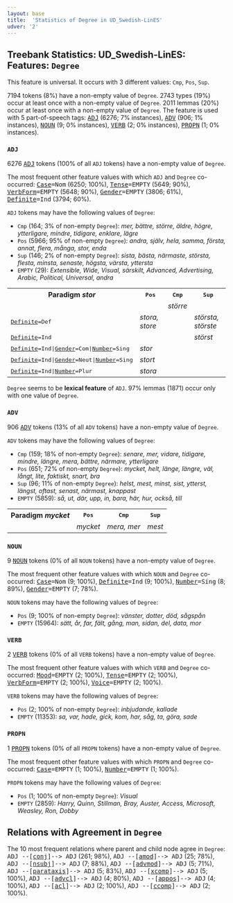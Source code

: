 ```yaml
---
layout: base
title:  'Statistics of Degree in UD_Swedish-LinES'
udver: '2'
---
```


## Treebank Statistics: UD_Swedish-LinES: Features: `Degree`

This feature is universal.
It occurs with 3 different values: `Cmp`, `Pos`, `Sup`.

7194 tokens (8%) have a non-empty value of `Degree`.
2743 types (19%) occur at least once with a non-empty value of `Degree`.
2011 lemmas (20%) occur at least once with a non-empty value of `Degree`.
The feature is used with 5 part-of-speech tags: <tt><a href="sv_lines-pos-ADJ.html">ADJ</a></tt> (6276; 7% instances), <tt><a href="sv_lines-pos-ADV.html">ADV</a></tt> (906; 1% instances), <tt><a href="sv_lines-pos-NOUN.html">NOUN</a></tt> (9; 0% instances), <tt><a href="sv_lines-pos-VERB.html">VERB</a></tt> (2; 0% instances), <tt><a href="sv_lines-pos-PROPN.html">PROPN</a></tt> (1; 0% instances).

### `ADJ`

6276 <tt><a href="sv_lines-pos-ADJ.html">ADJ</a></tt> tokens (100% of all `ADJ` tokens) have a non-empty value of `Degree`.

The most frequent other feature values with which `ADJ` and `Degree` co-occurred: <tt><a href="sv_lines-feat-Case.html">Case</a></tt><tt>=Nom</tt> (6250; 100%), <tt><a href="sv_lines-feat-Tense.html">Tense</a></tt><tt>=EMPTY</tt> (5649; 90%), <tt><a href="sv_lines-feat-VerbForm.html">VerbForm</a></tt><tt>=EMPTY</tt> (5648; 90%), <tt><a href="sv_lines-feat-Gender.html">Gender</a></tt><tt>=EMPTY</tt> (3806; 61%), <tt><a href="sv_lines-feat-Definite.html">Definite</a></tt><tt>=Ind</tt> (3794; 60%).

`ADJ` tokens may have the following values of `Degree`:

* `Cmp` (164; 3% of non-empty `Degree`): <em>mer, bättre, större, äldre, högre, ytterligare, mindre, tidigare, enklare, lägre</em>
* `Pos` (5966; 95% of non-empty `Degree`): <em>andra, själv, hela, samma, första, annat, flera, många, stor, enda</em>
* `Sup` (146; 2% of non-empty `Degree`): <em>sista, bästa, närmaste, största, flesta, minsta, senaste, högsta, värsta, yttersta</em>
* `EMPTY` (29): <em>Extensible, Wide, Visual, särskilt, Advanced, Advertising, Arabic, Political, Universal, andra</em>

<table>
  <tr><th>Paradigm <i>stor</i></th><th><tt>Pos</tt></th><th><tt>Cmp</tt></th><th><tt>Sup</tt></th></tr>
  <tr><td><tt></tt></td><td></td><td><em>större</em></td><td></td></tr>
  <tr><td><tt><tt><a href="sv_lines-feat-Definite.html">Definite</a></tt><tt>=Def</tt></tt></td><td><em>stora, store</em></td><td></td><td><em>största, störste</em></td></tr>
  <tr><td><tt><tt><a href="sv_lines-feat-Definite.html">Definite</a></tt><tt>=Ind</tt></tt></td><td></td><td></td><td><em>störst</em></td></tr>
  <tr><td><tt><tt><a href="sv_lines-feat-Definite.html">Definite</a></tt><tt>=Ind</tt>|<tt><a href="sv_lines-feat-Gender.html">Gender</a></tt><tt>=Com</tt>|<tt><a href="sv_lines-feat-Number.html">Number</a></tt><tt>=Sing</tt></tt></td><td><em>stor</em></td><td></td><td></td></tr>
  <tr><td><tt><tt><a href="sv_lines-feat-Definite.html">Definite</a></tt><tt>=Ind</tt>|<tt><a href="sv_lines-feat-Gender.html">Gender</a></tt><tt>=Neut</tt>|<tt><a href="sv_lines-feat-Number.html">Number</a></tt><tt>=Sing</tt></tt></td><td><em>stort</em></td><td></td><td></td></tr>
  <tr><td><tt><tt><a href="sv_lines-feat-Definite.html">Definite</a></tt><tt>=Ind</tt>|<tt><a href="sv_lines-feat-Number.html">Number</a></tt><tt>=Plur</tt></tt></td><td><em>stora</em></td><td></td><td></td></tr>
</table>

`Degree` seems to be **lexical feature** of `ADJ`. 97% lemmas (1871) occur only with one value of `Degree`.

### `ADV`

906 <tt><a href="sv_lines-pos-ADV.html">ADV</a></tt> tokens (13% of all `ADV` tokens) have a non-empty value of `Degree`.

`ADV` tokens may have the following values of `Degree`:

* `Cmp` (159; 18% of non-empty `Degree`): <em>senare, mer, vidare, tidigare, mindre, längre, mera, bättre, närmare, ytterligare</em>
* `Pos` (651; 72% of non-empty `Degree`): <em>mycket, helt, länge, längre, väl, långt, lite, faktiskt, snart, bra</em>
* `Sup` (96; 11% of non-empty `Degree`): <em>helst, mest, minst, sist, ytterst, längst, oftast, senast, närmast, knappast</em>
* `EMPTY` (5859): <em>så, ut, där, upp, in, bara, här, hur, också, till</em>

<table>
  <tr><th>Paradigm <i>mycket</i></th><th><tt>Pos</tt></th><th><tt>Cmp</tt></th><th><tt>Sup</tt></th></tr>
  <tr><td><tt></tt></td><td><em>mycket</em></td><td><em>mera, mer</em></td><td><em>mest</em></td></tr>
</table>

### `NOUN`

9 <tt><a href="sv_lines-pos-NOUN.html">NOUN</a></tt> tokens (0% of all `NOUN` tokens) have a non-empty value of `Degree`.

The most frequent other feature values with which `NOUN` and `Degree` co-occurred: <tt><a href="sv_lines-feat-Case.html">Case</a></tt><tt>=Nom</tt> (9; 100%), <tt><a href="sv_lines-feat-Definite.html">Definite</a></tt><tt>=Ind</tt> (9; 100%), <tt><a href="sv_lines-feat-Number.html">Number</a></tt><tt>=Sing</tt> (8; 89%), <tt><a href="sv_lines-feat-Gender.html">Gender</a></tt><tt>=EMPTY</tt> (7; 78%).

`NOUN` tokens may have the following values of `Degree`:

* `Pos` (9; 100% of non-empty `Degree`): <em>vänster, dotter, död, sågspån</em>
* `EMPTY` (15964): <em>sätt, år, far, fält, gång, man, sidan, del, data, mor</em>

### `VERB`

2 <tt><a href="sv_lines-pos-VERB.html">VERB</a></tt> tokens (0% of all `VERB` tokens) have a non-empty value of `Degree`.

The most frequent other feature values with which `VERB` and `Degree` co-occurred: <tt><a href="sv_lines-feat-Mood.html">Mood</a></tt><tt>=EMPTY</tt> (2; 100%), <tt><a href="sv_lines-feat-Tense.html">Tense</a></tt><tt>=EMPTY</tt> (2; 100%), <tt><a href="sv_lines-feat-VerbForm.html">VerbForm</a></tt><tt>=EMPTY</tt> (2; 100%), <tt><a href="sv_lines-feat-Voice.html">Voice</a></tt><tt>=EMPTY</tt> (2; 100%).

`VERB` tokens may have the following values of `Degree`:

* `Pos` (2; 100% of non-empty `Degree`): <em>inbjudande, kallade</em>
* `EMPTY` (11353): <em>sa, var, hade, gick, kom, har, såg, ta, göra, sade</em>

### `PROPN`

1 <tt><a href="sv_lines-pos-PROPN.html">PROPN</a></tt> tokens (0% of all `PROPN` tokens) have a non-empty value of `Degree`.

The most frequent other feature values with which `PROPN` and `Degree` co-occurred: <tt><a href="sv_lines-feat-Case.html">Case</a></tt><tt>=EMPTY</tt> (1; 100%), <tt><a href="sv_lines-feat-Number.html">Number</a></tt><tt>=EMPTY</tt> (1; 100%).

`PROPN` tokens may have the following values of `Degree`:

* `Pos` (1; 100% of non-empty `Degree`): <em>Visual</em>
* `EMPTY` (2859): <em>Harry, Quinn, Stillman, Bray, Auster, Access, Microsoft, Weasley, Ron, Dobby</em>

## Relations with Agreement in `Degree`

The 10 most frequent relations where parent and child node agree in `Degree`:
<tt>ADJ --[<tt><a href="sv_lines-dep-conj.html">conj</a></tt>]--> ADJ</tt> (261; 98%),
<tt>ADJ --[<tt><a href="sv_lines-dep-amod.html">amod</a></tt>]--> ADJ</tt> (25; 78%),
<tt>ADJ --[<tt><a href="sv_lines-dep-nsubj.html">nsubj</a></tt>]--> ADJ</tt> (7; 88%),
<tt>ADJ --[<tt><a href="sv_lines-dep-advmod.html">advmod</a></tt>]--> ADJ</tt> (5; 71%),
<tt>ADJ --[<tt><a href="sv_lines-dep-parataxis.html">parataxis</a></tt>]--> ADJ</tt> (5; 83%),
<tt>ADJ --[<tt><a href="sv_lines-dep-xcomp.html">xcomp</a></tt>]--> ADJ</tt> (5; 100%),
<tt>ADJ --[<tt><a href="sv_lines-dep-advcl.html">advcl</a></tt>]--> ADJ</tt> (4; 80%),
<tt>ADJ --[<tt><a href="sv_lines-dep-appos.html">appos</a></tt>]--> ADJ</tt> (4; 100%),
<tt>ADJ --[<tt><a href="sv_lines-dep-acl.html">acl</a></tt>]--> ADJ</tt> (2; 100%),
<tt>ADJ --[<tt><a href="sv_lines-dep-ccomp.html">ccomp</a></tt>]--> ADJ</tt> (2; 100%).

